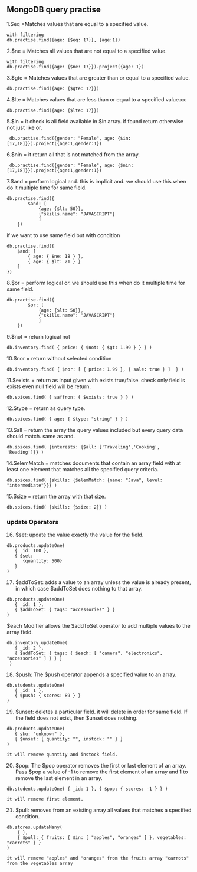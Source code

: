 ## MongoDB query practise

1.$eq =Matches values that are equal to a specified value.

```
with filtering
db.practise.find({age: {$eq: 17}}, {age:1})
```

2.$ne = Matches all values that are not equal to a specified value.

```
with filtering
db.practise.find({age: {$ne: 17}}).project({age: 1})
```

3.$gte =
Matches values that are greater than or equal to a specified value.

```
db.practise.find({age: {$gte: 17}})
```

4.$lte = Matches values that are less than or equal to a specified value.xx

```
db.practise.find({age: {$lte: 17}})
```

5.$in = it check is all field available in $in array. if found return otherwise not just like or.

```
 db.practise.find({gender: "Female", age: {$in:[17,18]}}).project({age:1,gender:1})
```

6.$nin = it return all that is not matched from the array.

```
 db.practise.find({gender: "Female", age: {$nin:[17,18]}}).project({age:1,gender:1})
```

7.$and = perform logical and. this is implicit and. we should use this when do it multiple time for same field.

```
db.practise.find({
        $and: [
            {age: {$lt: 50}},
            {"skills.name": "JAVASCRIPT"}
            ]
    })
```

if we want to use same field but with condition

```
db.practise.find({
    $and: [
        { age: { $ne: 18 } },
        { age: { $lt: 21 } }
    ]
})
```

8.$or = perform logical or. we should use this when do it multiple time for same field.

```
db.practise.find({
        $or: [
            {age: {$lt: 50}},
            {"skills.name": "JAVASCRIPT"}
            ]
    })
```

9.$not = return logical not

```
db.inventory.find( { price: { $not: { $gt: 1.99 } } } )
```

10.$nor = return without selected condition

```
db.inventory.find( { $nor: [ { price: 1.99 }, { sale: true } ]  } )
```

11.$exists = return as input given with exists true/false. check only field is exists even null field will be return.

```
db.spices.find( { saffron: { $exists: true } } )
```

12.$type = return as query type.

```
db.spices.find( { age: { $type: "string" } } )
```

13.$all = return the array the query values included but every query data should match. same as and.

```
db.spices.find( {interests: {$all: ['Traveling','Cooking', 'Reading']}} )
```

14.$elemMatch = matches documents that contain an array field with at least one element that matches all the specified query criteria.

```
db.spices.find( {skills: {$elemMatch: {name: "Java", level: "intermediate"}}} )
```

15.$size = return the array with that size.

```
db.spices.find( {skills: {$size: 2}} )
```

### update Operators

16. $set: update the value exactly the value for the field.

```
db.products.updateOne(
   { _id: 100 },
   { $set:
      {quantity: 500}
   }
)
```

17. $addToSet: adds a value to an array unless the value is already present, in which case $addToSet does nothing to that array.

```
db.products.updateOne(
   { _id: 1 },
   { $addToSet: { tags: "accessories" } }
)
```

$each Modifier allows the $addToSet operator to add multiple values to the array field.

```
db.inventory.updateOne(
   { _id: 2 },
   { $addToSet: { tags: { $each: [ "camera", "electronics", "accessories" ] } } }
 )
```

18. $push: The $push operator appends a specified value to an array.
```
db.students.updateOne(
   { _id: 1 },
   { $push: { scores: 89 } }
)
```

19. $unset:  deletes a particular field. it will delete in order for same field. If the field does not exist, then $unset does nothing.
```
db.products.updateOne(
   { sku: "unknown" },
   { $unset: { quantity: "", instock: "" } }
)

it will remove quantity and instock field.  
```
20. $pop: The $pop operator removes the first or last element of an array. Pass $pop a value of -1 to remove the first element of an array and 1 to remove the last element in an array.
```
db.students.updateOne( { _id: 1 }, { $pop: { scores: -1 } } )

it will remove first element.  
```
21. $pull: removes from an existing array all values that matches a specified condition.
```
db.stores.updateMany(
    { },
    { $pull: { fruits: { $in: [ "apples", "oranges" ] }, vegetables: "carrots" } }
)

it will remove "apples" and "oranges" from the fruits array "carrots" from the vegetables array
```
